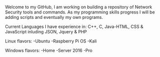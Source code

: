 Welcome to my GitHub, I am working on building a repository of Network Security tools and commands.
As my programming skills progress I will be adding scripts and eventually my own programs.
 
Current Languages I have experience in:
C++, C, Java-HTML, CSS & JavaScript inluding JSON, Jquery & PHP

Linux flavors:
-Ubuntu
-Raspberry Pi OS
-Kali

Windows flavors:
-Home
-Server 2016
-Pro

<!---
BSLang2006/BSLang2006 is a ✨ special ✨ repository because its `README.md` (this file) appears on your GitHub profile.
You can click the Preview link to take a look at your changes.
--->
